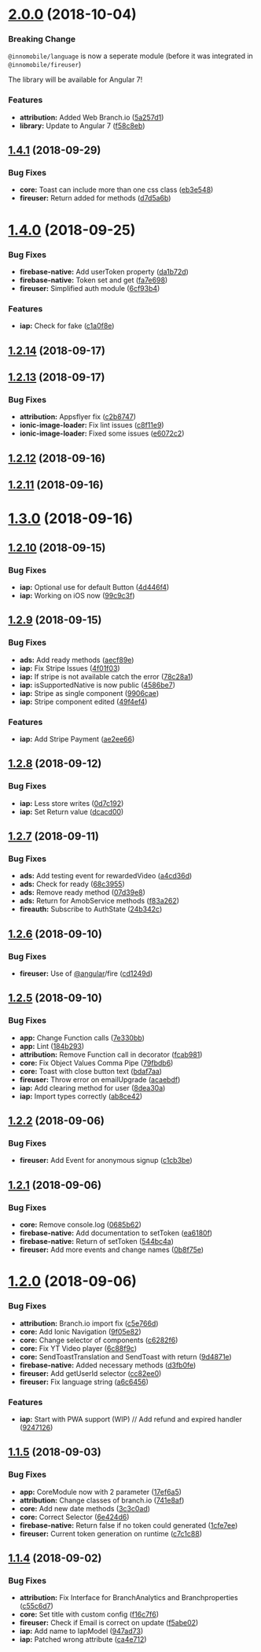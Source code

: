<a name="2.0.0"></a>
# [2.0.0](https://github.com/paulstelzer/innomobile-library/compare/v1.4.1...v2.0.0) (2018-10-04)

### Breaking Change

``@innomobile/language`` is now a seperate module (before it was integrated in ``@innomobile/fireuser``)

The library will be available for Angular 7!

### Features

* **attribution:** Added Web Branch.io ([5a257d1](https://github.com/paulstelzer/innomobile-library/commit/5a257d1))
* **library:** Update to Angular 7 ([f58c8eb](https://github.com/paulstelzer/innomobile-library/commit/f58c8eb))



<a name="1.4.1"></a>
## [1.4.1](https://github.com/paulstelzer/innomobile-library/compare/v1.4.0...v1.4.1) (2018-09-29)


### Bug Fixes

* **core:** Toast can include more than one css class ([eb3e548](https://github.com/paulstelzer/innomobile-library/commit/eb3e548))
* **fireuser:** Return added for methods ([d7d5a6b](https://github.com/paulstelzer/innomobile-library/commit/d7d5a6b))



<a name="1.4.0"></a>
# [1.4.0](https://github.com/paulstelzer/innomobile-library/compare/v1.2.14...v1.4.0) (2018-09-25)


### Bug Fixes

* **firebase-native:** Add userToken property ([da1b72d](https://github.com/paulstelzer/innomobile-library/commit/da1b72d))
* **firebase-native:** Token set and get ([fa7e698](https://github.com/paulstelzer/innomobile-library/commit/fa7e698))
* **fireuser:** Simplified auth module ([6cf93b4](https://github.com/paulstelzer/innomobile-library/commit/6cf93b4))


### Features

* **iap:** Check for fake ([c1a0f8e](https://github.com/paulstelzer/innomobile-library/commit/c1a0f8e))



<a name="1.2.14"></a>
## [1.2.14](https://github.com/paulstelzer/innomobile-library/compare/v1.2.13...v1.2.14) (2018-09-17)



<a name="1.2.13"></a>
## [1.2.13](https://github.com/paulstelzer/innomobile-library/compare/v1.2.12...v1.2.13) (2018-09-17)


### Bug Fixes

* **attribution:** Appsflyer fix ([c2b8747](https://github.com/paulstelzer/innomobile-library/commit/c2b8747))
* **ionic-image-loader:** Fix lint issues ([c8f11e9](https://github.com/paulstelzer/innomobile-library/commit/c8f11e9))
* **ionic-image-loader:** Fixed some issues ([e6072c2](https://github.com/paulstelzer/innomobile-library/commit/e6072c2))



<a name="1.2.12"></a>
## [1.2.12](https://github.com/paulstelzer/innomobile-library/compare/v1.2.11...v1.2.12) (2018-09-16)



<a name="1.2.11"></a>
## [1.2.11](https://github.com/paulstelzer/innomobile-library/compare/v1.3.0...v1.2.11) (2018-09-16)



<a name="1.3.0"></a>
# [1.3.0](https://github.com/paulstelzer/innomobile-library/compare/v1.2.10...v1.3.0) (2018-09-16)



<a name="1.2.10"></a>
## [1.2.10](https://github.com/paulstelzer/innomobile-library/compare/v1.2.9...v1.2.10) (2018-09-15)


### Bug Fixes

* **iap:** Optional use for default Button ([4d446f4](https://github.com/paulstelzer/innomobile-library/commit/4d446f4))
* **iap:** Working on iOS now ([99c9c3f](https://github.com/paulstelzer/innomobile-library/commit/99c9c3f))



<a name="1.2.9"></a>
## [1.2.9](https://github.com/paulstelzer/innomobile-library/compare/v1.2.8...v1.2.9) (2018-09-15)


### Bug Fixes

* **ads:** Add ready methods ([aecf89e](https://github.com/paulstelzer/innomobile-library/commit/aecf89e))
* **iap:** Fix Stripe Issues ([4f01f03](https://github.com/paulstelzer/innomobile-library/commit/4f01f03))
* **iap:** If stripe is not available catch the error ([78c28a1](https://github.com/paulstelzer/innomobile-library/commit/78c28a1))
* **iap:** isSupportedNative is now public ([4586be7](https://github.com/paulstelzer/innomobile-library/commit/4586be7))
* **iap:** Stripe as single component ([9906cae](https://github.com/paulstelzer/innomobile-library/commit/9906cae))
* **iap:** Stripe component edited ([49f4ef4](https://github.com/paulstelzer/innomobile-library/commit/49f4ef4))


### Features

* **iap:** Add Stripe Payment ([ae2ee66](https://github.com/paulstelzer/innomobile-library/commit/ae2ee66))



<a name="1.2.8"></a>
## [1.2.8](https://github.com/paulstelzer/innomobile-library/compare/v1.2.7...v1.2.8) (2018-09-12)


### Bug Fixes

* **iap:** Less store writes ([0d7c192](https://github.com/paulstelzer/innomobile-library/commit/0d7c192))
* **iap:** Set Return value ([dcacd00](https://github.com/paulstelzer/innomobile-library/commit/dcacd00))



<a name="1.2.7"></a>
## [1.2.7](https://github.com/paulstelzer/innomobile-library/compare/v1.2.6...v1.2.7) (2018-09-11)


### Bug Fixes

* **ads:** Add testing event for rewardedVideo ([a4cd36d](https://github.com/paulstelzer/innomobile-library/commit/a4cd36d))
* **ads:** Check for ready ([68c3955](https://github.com/paulstelzer/innomobile-library/commit/68c3955))
* **ads:** Remove ready method ([07d39e8](https://github.com/paulstelzer/innomobile-library/commit/07d39e8))
* **ads:** Return for AmobService methods ([f83a262](https://github.com/paulstelzer/innomobile-library/commit/f83a262))
* **fireauth:** Subscribe to AuthState ([24b342c](https://github.com/paulstelzer/innomobile-library/commit/24b342c))



<a name="1.2.6"></a>
## [1.2.6](https://github.com/paulstelzer/innomobile-library/compare/v1.2.5...v1.2.6) (2018-09-10)


### Bug Fixes

* **fireuser:** Use of [@angular](https://github.com/angular)/fire ([cd1249d](https://github.com/paulstelzer/innomobile-library/commit/cd1249d))



<a name="1.2.5"></a>
## [1.2.5](https://github.com/paulstelzer/innomobile-library/compare/v1.2.2...v1.2.5) (2018-09-10)


### Bug Fixes

* **app:** Change Function calls ([7e330bb](https://github.com/paulstelzer/innomobile-library/commit/7e330bb))
* **app:** Lint ([184b293](https://github.com/paulstelzer/innomobile-library/commit/184b293))
* **attribution:** Remove Function call in decorator ([fcab981](https://github.com/paulstelzer/innomobile-library/commit/fcab981))
* **core:** Fix Object Values Comma Pipe ([79fbdb6](https://github.com/paulstelzer/innomobile-library/commit/79fbdb6))
* **core:** Toast with close button text ([bdaf7aa](https://github.com/paulstelzer/innomobile-library/commit/bdaf7aa))
* **fireuser:** Throw error on emailUpgrade ([acaebdf](https://github.com/paulstelzer/innomobile-library/commit/acaebdf))
* **iap:** Add clearing method for user ([8dea30a](https://github.com/paulstelzer/innomobile-library/commit/8dea30a))
* **iap:** Import types correctly ([ab8ce42](https://github.com/paulstelzer/innomobile-library/commit/ab8ce42))



<a name="1.2.2"></a>
## [1.2.2](https://github.com/paulstelzer/innomobile-library/compare/v1.2.1...v1.2.2) (2018-09-06)


### Bug Fixes

* **fireuser:** Add Event for anonymous signup ([c1cb3be](https://github.com/paulstelzer/innomobile-library/commit/c1cb3be))



<a name="1.2.1"></a>
## [1.2.1](https://github.com/paulstelzer/innomobile-library/compare/v1.2.0...v1.2.1) (2018-09-06)


### Bug Fixes

* **core:** Remove console.log ([0685b62](https://github.com/paulstelzer/innomobile-library/commit/0685b62))
* **firebase-native:** Add documentation to setToken ([ea6180f](https://github.com/paulstelzer/innomobile-library/commit/ea6180f))
* **firebase-native:** Return of setToken ([544bc4a](https://github.com/paulstelzer/innomobile-library/commit/544bc4a))
* **fireuser:** Add more events and change names ([0b8f75e](https://github.com/paulstelzer/innomobile-library/commit/0b8f75e))



<a name="1.2.0"></a>
# [1.2.0](https://github.com/paulstelzer/innomobile-library/compare/v1.1.5...v1.2.0) (2018-09-06)


### Bug Fixes

* **attribution:** Branch.io import fix ([c5e766d](https://github.com/paulstelzer/innomobile-library/commit/c5e766d))
* **core:** Add Ionic Navigation ([9f05e82](https://github.com/paulstelzer/innomobile-library/commit/9f05e82))
* **core:** Change selector of components ([c6282f6](https://github.com/paulstelzer/innomobile-library/commit/c6282f6))
* **core:** Fix YT Video player ([6c88f9c](https://github.com/paulstelzer/innomobile-library/commit/6c88f9c))
* **core:** SendToastTranslation and SendToast with return ([9d4871e](https://github.com/paulstelzer/innomobile-library/commit/9d4871e))
* **firebase-native:** Added necessary methods ([d3fb0fe](https://github.com/paulstelzer/innomobile-library/commit/d3fb0fe))
* **fireuser:** Add getUserId selector ([cc82ee0](https://github.com/paulstelzer/innomobile-library/commit/cc82ee0))
* **fireuser:** Fix language string ([a6c6456](https://github.com/paulstelzer/innomobile-library/commit/a6c6456))


### Features

* **iap:** Start with PWA support (WIP) // Add refund and expired handler ([9247126](https://github.com/paulstelzer/innomobile-library/commit/9247126))



<a name="1.1.5"></a>
## [1.1.5](https://github.com/paulstelzer/innomobile-library/compare/v1.1.4...v1.1.5) (2018-09-03)


### Bug Fixes

* **app:** CoreModule now with 2 parameter ([17ef6a5](https://github.com/paulstelzer/innomobile-library/commit/17ef6a5))
* **attribution:** Change classes of branch.io ([741e8af](https://github.com/paulstelzer/innomobile-library/commit/741e8af))
* **core:** Add new date methods ([3c3c0ad](https://github.com/paulstelzer/innomobile-library/commit/3c3c0ad))
* **core:** Correct Selector ([6e424d6](https://github.com/paulstelzer/innomobile-library/commit/6e424d6))
* **firebase-native:** Return false if no token could generated ([1cfe7ee](https://github.com/paulstelzer/innomobile-library/commit/1cfe7ee))
* **fireuser:** Current token generation on runtime ([c7c1c88](https://github.com/paulstelzer/innomobile-library/commit/c7c1c88))



<a name="1.1.4"></a>
## [1.1.4](https://github.com/paulstelzer/innomobile-library/compare/c55c6d7...v1.1.4) (2018-09-02)


### Bug Fixes

* **attribution:** Fix Interface for BranchAnalytics and Branchproperties ([c55c6d7](https://github.com/paulstelzer/innomobile-library/commit/c55c6d7))
* **core:** Set title with custom config ([f16c7f6](https://github.com/paulstelzer/innomobile-library/commit/f16c7f6))
* **fireuser:** Check if Email is correct on update ([f5abe02](https://github.com/paulstelzer/innomobile-library/commit/f5abe02))
* **iap:** Add name to IapModel ([947ad73](https://github.com/paulstelzer/innomobile-library/commit/947ad73))
* **iap:** Patched wrong attribute ([ca4e712](https://github.com/paulstelzer/innomobile-library/commit/ca4e712))



